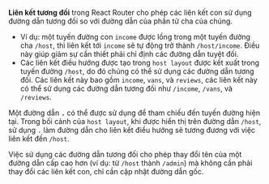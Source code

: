 **Liên kết tương đối** trong React Router cho phép các liên kết con sử dụng đường dẫn tương đối so với đường dẫn của phần tử cha của chúng.

*   Ví dụ: một tuyến đường con `income` được lồng trong một tuyến đường cha `/host`, thì liên kết tới `income` sẽ tự động trở thành `/host/income`. Điều này giúp giảm sự cần thiết phải chỉ định các đường dẫn tuyệt đối.
*   Các liên kết điều hướng được tạo trong `host layout` được kết xuất trong tuyến đường `/host`, do đó chúng có thể sử dụng các đường dẫn tương đối. Các liên kết này bao gồm `income`, `vans`, và `reviews`, các liên kết này có thể sử dụng các đường dẫn tương đối như `/income`, `/vans`, và `/reviews`.

Một đường dẫn **`.`** có thể được sử dụng để tham chiếu đến tuyến đường hiện tại. Trong bối cảnh của  `host layout`, khi được hiển thị trên đường dẫn `/host`, sử dụng `.` làm đường dẫn cho liên kết điều hướng sẽ tương đương với việc liên kết đến `/host`.

Việc sử dụng các đường dẫn tương đối cho phép thay đổi tên của một đường dẫn cấp cao hơn (ví dụ: từ `/host` thành `/admin`) mà không cần phải thay đổi các liên kết con, chỉ cần cập nhật đường dẫn gốc.
